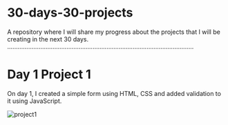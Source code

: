 # 30-days-30-projects
A repository where I will share my progress about the projects that I will be creating in the next 30 days.
...........................................................................................................

# Day 1 Project 1
On day 1, I created a simple form using HTML, CSS and added validation to it using JavaScript.

![project1](https://user-images.githubusercontent.com/66962188/91688143-36d5a380-eb16-11ea-98ab-6b9e4595caa1.png)



